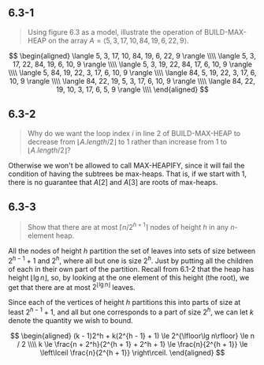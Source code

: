 ## 6.3-1

> Using figure 6.3 as a model, illustrate the operation of $\text{BUILD-MAX-HEAP}$ on the array $A = \langle 5, 3, 17, 10, 84, 19, 6, 22, 9 \rangle$.

$$
\begin{aligned}
\langle  5,  3, 17, 10, 84, 19, 6, 22, 9 \rangle \\\\
\langle  5,  3, 17, 22, 84, 19, 6, 10, 9 \rangle \\\\
\langle  5,  3, 19, 22, 84, 17, 6, 10, 9 \rangle \\\\
\langle  5, 84, 19, 22,  3, 17, 6, 10, 9 \rangle \\\\
\langle 84,  5, 19, 22,  3, 17, 6, 10, 9 \rangle \\\\
\langle 84, 22, 19,  5,  3, 17, 6, 10, 9 \rangle \\\\
\langle 84, 22, 19, 10,  3, 17, 6,  5, 9 \rangle \\\\
\end{aligned}
$$

## 6.3-2

> Why do we want the loop index $i$ in line 2 of $\text{BUILD-MAX-HEAP}$ to decrease from $\lfloor A.length / 2 \rfloor$ to $1$ rather than increase from $1$ to $\lfloor A.length/2 \rfloor$?

Otherwise we won't be allowed to call $\text{MAX-HEAPIFY}$, since it will fail the condition of having the subtrees be max-heaps. That is, if we start with $1$, there is no guarantee that $A[2]$ and $A[3]$ are roots of max-heaps.

## 6.3-3

> Show that there are at most $\lceil n / 2^{h + 1} \rceil$ nodes of height $h$ in any $n$-element heap.

All the nodes of height $h$ partition the set of leaves into sets of size between $2^{h − 1} + 1$ and $2^h$, where all but one is size $2^h$. Just by putting all the children of each in their own part of the partition. Recall from 6.1-2 that the heap has height $\lfloor\lg n\rfloor$, so, by looking at the one element of this height (the root), we get that there are at most $2^{\lfloor\lg n\rfloor}$ leaves.

Since each of the vertices of height $h$ partitions this into parts of size at least $2^{h − 1} + 1$, and all but one corresponds to a part of size $2^h$, we can let $k$ denote the quantity we wish to bound.

$$
\begin{aligned}
(k - 1)2^h + k(2^{h - 1} + 1) \le 2^{\lfloor\lg n\rfloor} \le n / 2 \\\\
k \le \frac{n + 2^h}{2^{h + 1} + 2^h + 1} \le \frac{n}{2^{h + 1}} \le \left\lceil \frac{n}{2^{h + 1}} \right\rceil.
\end{aligned}
$$
